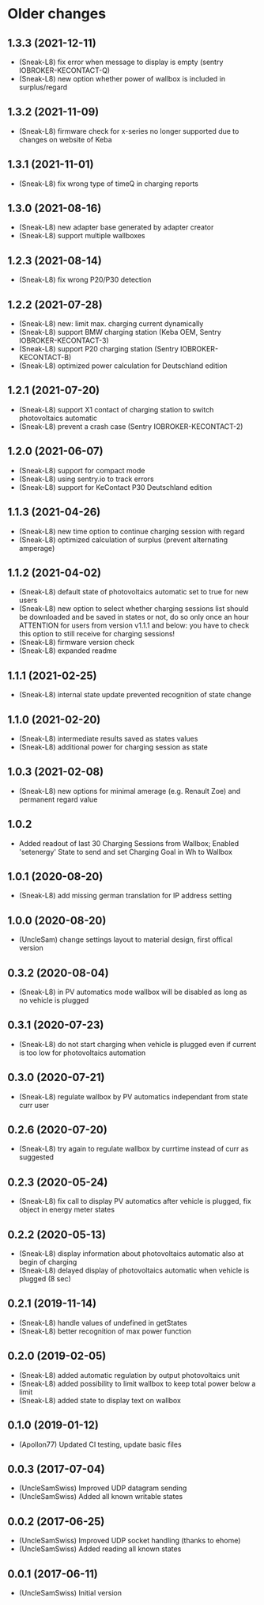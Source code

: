 # Older changes
## 1.3.3 (2021-12-11)
* (Sneak-L8) fix error when message to display is empty (sentry IOBROKER-KECONTACT-Q) 
* (Sneak-L8) new option whether power of wallbox is included in surplus/regard

## 1.3.2 (2021-11-09)
* (Sneak-L8) firmware check for x-series no longer supported due to changes on website of Keba

## 1.3.1 (2021-11-01)
* (Sneak-L8) fix wrong type of timeQ in charging reports

## 1.3.0 (2021-08-16)
* (Sneak-L8) new adapter base generated by adapter creator
* (Sneak-L8) support multiple wallboxes

## 1.2.3 (2021-08-14)
* (Sneak-L8) fix wrong P20/P30 detection

## 1.2.2 (2021-07-28)
* (Sneak-L8) new: limit max. charging current dynamically
* (Sneak-L8) support BMW charging station (Keba OEM, Sentry IOBROKER-KECONTACT-3)
* (Sneak-L8) support P20 charging station (Sentry IOBROKER-KECONTACT-B)
* (Sneak-L8) optimized power calculation for Deutschland edition

## 1.2.1 (2021-07-20)
* (Sneak-L8) support X1 contact of charging station to switch photovoltaics automatic
* (Sneak-L8) prevent a crash case (Sentry IOBROKER-KECONTACT-2)

## 1.2.0 (2021-06-07)
* (Sneak-L8) support for compact mode
* (Sneak-L8) using sentry.io to track errors
* (Sneak-L8) support for KeContact P30 Deutschland edition

## 1.1.3 (2021-04-26)
* (Sneak-L8) new time option to continue charging session with regard
* (Sneak-L8) optimized calculation of surplus (prevent alternating amperage)

## 1.1.2 (2021-04-02)
* (Sneak-L8) default state of photovoltaics automatic set to true for new users
* (Sneak-L8) new option to select whether charging sessions list should be downloaded and be saved in states or not, do so only once an hour
             ATTENTION for users from version v1.1.1 and below: you have to check this option to still receive for charging sessions!
* (Sneak-L8) firmware version check
* (Sneak-L8) expanded readme

## 1.1.1 (2021-02-25)
* (Sneak-L8) internal state update prevented recognition of state change

## 1.1.0 (2021-02-20)
* (Sneak-L8) intermediate results saved as states values
* (Sneak-L8) additional power for charging session as state

## 1.0.3 (2021-02-08)
* (Sneak-L8) new options for minimal amerage (e.g. Renault Zoe) and permanent regard value

## 1.0.2
* Added readout of last 30 Charging Sessions from Wallbox; Enabled 'setenergy' State to send and set Charging Goal in Wh to Wallbox

## 1.0.1 (2020-08-20)
* (Sneak-L8) add missing german translation for IP address setting

## 1.0.0 (2020-08-20)
* (UncleSam) change settings layout to material design, first offical version

## 0.3.2 (2020-08-04)
* (Sneak-L8) in PV automatics mode wallbox will be disabled as long as no vehicle is plugged

## 0.3.1 (2020-07-23)
* (Sneak-L8) do not start charging when vehicle is plugged even if current is too low for photovoltaics automation

## 0.3.0 (2020-07-21)
* (Sneak-L8) regulate wallbox by PV automatics independant from state curr user

## 0.2.6 (2020-07-20)
* (Sneak-L8) try again to regulate wallbox by currtime instead of curr as suggested

## 0.2.3 (2020-05-24)
* (Sneak-L8) fix call to display PV automatics after vehicle is plugged, fix object in energy meter states

## 0.2.2 (2020-05-13)
* (Sneak-L8) display information about photovoltaics automatic also at begin of charging
* (Sneak-L8) delayed display of photovoltaics automatic when vehicle is plugged (8 sec)

## 0.2.1 (2019-11-14)
* (Sneak-L8) handle values of undefined in getStates
* (Sneak-L8) better recognition of max power function

## 0.2.0 (2019-02-05)
* (Sneak-L8) added automatic regulation by output photovoltaics unit
* (Sneak-L8) added possibility to limit wallbox to keep total power below a limit
* (Sneak-L8) added state to display text on wallbox

## 0.1.0 (2019-01-12)
* (Apollon77) Updated CI testing, update basic files

## 0.0.3 (2017-07-04)
* (UncleSamSwiss) Improved UDP datagram sending
* (UncleSamSwiss) Added all known writable states

## 0.0.2 (2017-06-25)
* (UncleSamSwiss) Improved UDP socket handling (thanks to ehome)
* (UncleSamSwiss) Added reading all known states

## 0.0.1 (2017-06-11)
* (UncleSamSwiss) Initial version